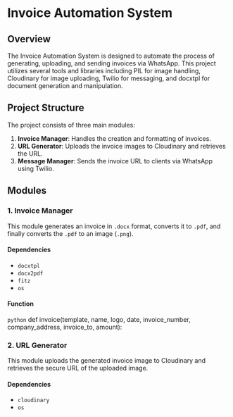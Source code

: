# Invoice Automation System

## Overview

The Invoice Automation System is designed to automate the process of generating, uploading, and sending invoices via WhatsApp. This project utilizes several tools and libraries including PIL for image handling, Cloudinary for image uploading, Twilio for messaging, and docxtpl for document generation and manipulation.

## Project Structure

The project consists of three main modules:

1. **Invoice Manager**: Handles the creation and formatting of invoices.
2. **URL Generator**: Uploads the invoice images to Cloudinary and retrieves the URL.
3. **Message Manager**: Sends the invoice URL to clients via WhatsApp using Twilio.

## Modules

### 1. Invoice Manager

This module generates an invoice in `.docx` format, converts it to `.pdf`, and finally converts the `.pdf` to an image (`.png`).

#### Dependencies

- `docxtpl`
- `docx2pdf`
- `fitz`
- `os`

#### Function

```python```
def invoice(template, name, logo, date, invoice_number, company_address, invoice_to, amount):

### 2. URL Generator 
This module uploads the generated invoice image to Cloudinary and retrieves the secure URL of the uploaded image.

#### Dependencies
- `cloudinary`
- `os`

